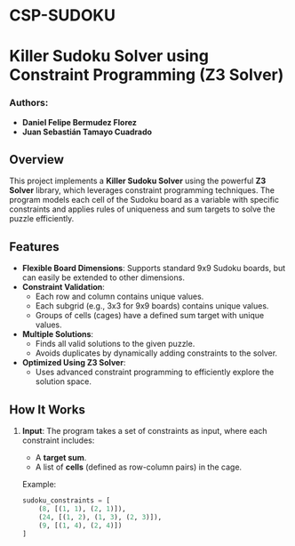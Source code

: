 # CSP-SUDOKU

# Killer Sudoku Solver using Constraint Programming (Z3 Solver)

### Authors: 
- **Daniel Felipe Bermudez Florez**
- **Juan Sebastián Tamayo Cuadrado**

## Overview
This project implements a **Killer Sudoku Solver** using the powerful **Z3 Solver** library, which leverages constraint programming techniques. The program models each cell of the Sudoku board as a variable with specific constraints and applies rules of uniqueness and sum targets to solve the puzzle efficiently.

## Features
- **Flexible Board Dimensions**: Supports standard 9x9 Sudoku boards, but can easily be extended to other dimensions.
- **Constraint Validation**:
  - Each row and column contains unique values.
  - Each subgrid (e.g., 3x3 for 9x9 boards) contains unique values.
  - Groups of cells (cages) have a defined sum target with unique values.
- **Multiple Solutions**:
  - Finds all valid solutions to the given puzzle.
  - Avoids duplicates by dynamically adding constraints to the solver.
- **Optimized Using Z3 Solver**:
  - Uses advanced constraint programming to efficiently explore the solution space.

## How It Works
1. **Input**: 
   The program takes a set of constraints as input, where each constraint includes:
   - A **target sum**.
   - A list of **cells** (defined as row-column pairs) in the cage.

   Example:
   ```python
   sudoku_constraints = [
       (8, [(1, 1), (2, 1)]),
       (24, [(1, 2), (1, 3), (2, 3)]),
       (9, [(1, 4), (2, 4)])
   ]
